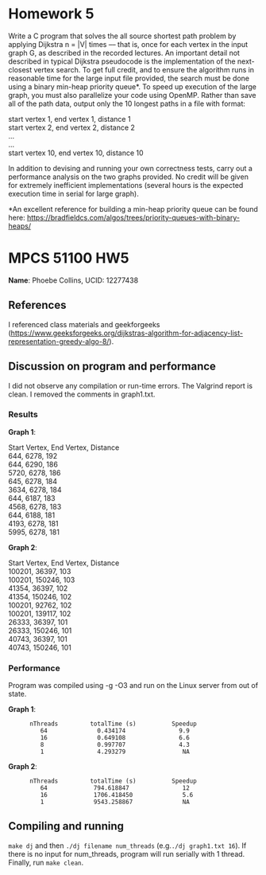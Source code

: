 # Homework 5

Write a C program that solves the all source shortest path problem by applying Dijkstra n = |V| times –– that is, once for each vertex in the input graph G, as described in the recorded lectures. An important detail not described in typical Dijkstra pseudocode is the implementation of the next-closest vertex search. To get full credit, and to ensure the algorithm runs in reasonable time for the large input file provided, the search must be done using a binary min-heap priority queue*. To speed up execution of the large graph, you must also parallelize your code using OpenMP. Rather than save all of the path data, output only the 10 longest paths in a file with format:

start vertex 1, end vertex 1, distance 1<br>
start vertex 2, end vertex 2, distance 2<br>
...<br>
...<br>
start vertex 10, end vertex 10, distance 10

In addition to devising and running your own correctness tests, carry out a performance analysis on the two graphs provided. No credit will be given for extremely inefficient implementations (several hours is the expected execution time in serial for large graph).

*An excellent reference for building a min-heap priority queue can be found here: https://bradfieldcs.com/algos/trees/priority-queues-with-binary-heaps/

# MPCS 51100 HW5
**Name**: Phoebe Collins, UCID: 12277438

## References
I referenced class materials and geekforgeeks (https://www.geeksforgeeks.org/dijkstras-algorithm-for-adjacency-list-representation-greedy-algo-8/).

## Discussion on program and performance
I did not observe any compilation or run-time errors. The Valgrind report is clean. I removed the comments in graph1.txt.

### Results

**Graph 1**:

Start Vertex,    End Vertex,     Distance<br>
     644,            6278,          192<br>
     644,            6290,          186<br>
     5720,           6278,          186<br>
     645,            6278,          184<br>
     3634,           6278,          184<br>
     644,            6187,          183<br>
     4568,           6278,          183<br>
     644,            6188,          181<br>
     4193,           6278,          181<br>
     5995,           6278,          181<br>
   
   
**Graph 2**:

Start Vertex,    End Vertex,     Distance<br>
    100201,          36397,          103<br>
    100201,          150246,         103<br>
    41354,           36397,          102<br>
    41354,           150246,         102<br>
    100201,          92762,          102<br>
    100201,          139117,         102<br>
    26333,           36397,          101<br>
    26333,           150246,         101<br>
    40743,           36397,          101<br>
    40743,           150246,         101<br>

### Performance
Program was compiled using -g -O3 and run on the Linux server from out of state.

**Graph 1**:

          nThreads         totalTime (s)          Speedup
             64              0.434174               9.9 
             16              0.649108               6.6 
             8               0.997707               4.3 
             1               4.293279                NA 
              
              
**Graph 2**:

          nThreads         totalTime (s)          Speedup
             64             794.618847               12                
             16             1706.418450              5.6
             1              9543.258867              NA 
             
## Compiling and running
`make dj` and then `./dj filename num_threads` (e.g.`./dj graph1.txt 16`). If there is no input for num_threads, program will run serially with 1 thread. Finally, run `make clean`.
